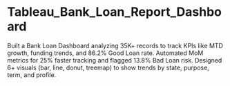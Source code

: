 # Tableau_Bank_Loan_Report_Dashboard
Built a Bank Loan Dashboard analyzing 35K+ records to track KPIs like MTD growth, funding trends, and 86.2% Good Loan rate. Automated MoM metrics for 25% faster tracking and flagged 13.8% Bad Loan risk. Designed 6+ visuals (bar, line, donut, treemap) to show trends by state, purpose, term, and profile.
